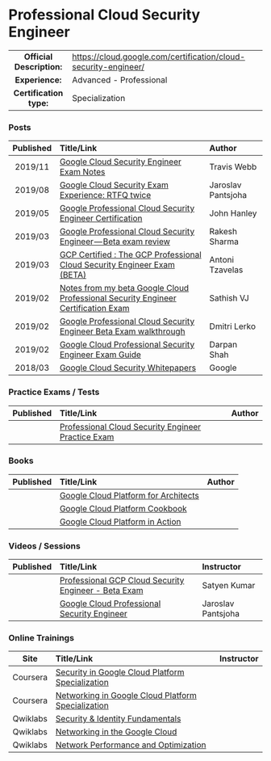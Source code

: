 # Professional Cloud Security Engineer

| | | |
| :---:         |     :---      |          :--- |
| **Official Description:** | https://cloud.google.com/certification/cloud-security-engineer/ | 
| **Experience:** | Advanced - Professional | 
| **Certification type:** | Specialization | 

### Posts
| Published | Title/Link | Author |
| :---:         |     :---      |          :--- |
| 2019/11 | [Google Cloud Security Engineer Exam Notes](https://medium.com/@tjwebb/google-cloud-security-engineer-exam-21f55d3dd5a7) | Travis Webb |
| 2019/08 | [Google Cloud Security Exam Experience: RTFQ twice](https://medium.com/@jpantjsoha/google-cloud-security-exam-experience-8c4c973a86d6) | Jaroslav Pantsjoha |
| 2019/05 | [Google Professional Cloud Security Engineer Certification](https://www.jhanley.com/google-professional-cloud-security-engineer-certification/) | John Hanley |
| 2019/03 | [Google Professional Cloud Security Engineer — Beta exam review](https://medium.com/@techie.rakesh/google-professional-cloud-security-engineer-beta-exam-review-e21445bc2979) | Rakesh Sharma |
| 2019/03 | [GCP Certified : The GCP Professional Cloud Security Engineer Exam (BETA)](https://antonitzavelas.com/2019/03/08/gcp-certified-the-gcp-professional-cloud-security-engineer-exam-beta/) | Antoni Tzavelas |
| 2019/02 | [Notes from my beta Google Cloud Professional Security Engineer Certification Exam](https://medium.com/@sathishvj/notes-from-my-beta-google-cloud-professional-security-engineer-certification-exam-bff02c93d757) | Sathish VJ |
| 2019/02 | [Google Professional Cloud Security Engineer Beta Exam walkthrough](http://deploy.live/blog/google-professional-cloud-security-engineer-beta-exam/) | Dmitri Lerko |
| 2019/02 | [Google Cloud Professional Security Engineer Exam Guide](https://www.linkedin.com/pulse/google-cloud-professional-security-engineer-exam-guide-darpan-shah/) | Darpan Shah |
| 2018/03 | [Google Cloud Security Whitepapers](https://services.google.com/fh/files/misc/security_whitepapers_march2018.pdf) | Google |

### Practice Exams / Tests
| Published | Title/Link | Author |
| :---:         |     :---      |          :--- |
| | [Professional Cloud Security Engineer Practice Exam](https://cloud.google.com/certification/practice-exam/cloud-security-engineer) | |

### Books
| Published | Title/Link | Author |
| :---:         |     :---      |          :--- |
| | [Google Cloud Platform for Architects](https://www.amazon.com/Google-Cloud-Platform-Architects-solutions/dp/1788834305/) | |
| | [Google Cloud Platform Cookbook](https://www.amazon.com/Google-Cloud-Platform-Cookbook-applications/dp/1788291999/) | |
| | [Google Cloud Platform in Action](https://www.amazon.com/Google-Cloud-Platform-Action-Geewax/dp/1617293520/) | |

### Videos / Sessions
| Published | Title/Link | Instructor |
| :---:         |     :---      |          :--- |
| | [Professional GCP Cloud Security Engineer - Beta Exam](https://www.youtube.com/playlist?list=PLAFY3hrExHFF4Df4TTXlvKCdiKIF7SZz2) | Satyen Kumar |
| | [Google Cloud Professional Security Engineer](https://www.youtube.com/playlist?list=PLxQzKf1gjjCPqkPeX0pJqI9lp2Ifyy1oW) | Jaroslav Pantsjoha |

### Online Trainings
| Site | Title/Link | Instructor |
| :---:         |     :---      |          :--- |
| Coursera | [Security in Google Cloud Platform Specialization](https://www.coursera.org/specializations/security-google-cloud-platform) | |
| Coursera | [Networking in Google Cloud Platform Specialization](https://www.coursera.org/specializations/networking-google-cloud-platform) | |
| Qwiklabs | [Security & Identity Fundamentals](https://google.qwiklabs.com/quests/40) | |
| Qwiklabs | [Networking in the Google Cloud](https://google.qwiklabs.com/quests/31) | |
| Qwiklabs | [Network Performance and Optimization](https://google.qwiklabs.com/quests/46) | |
